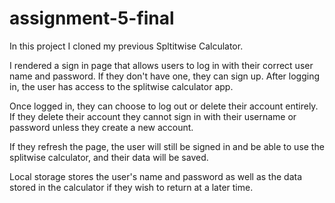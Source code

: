 # assignment-5-final

In this project I cloned my previous Spltitwise Calculator. 

I rendered a sign in page that allows users to log in with their correct user name and
password. If they don't have one, they can sign up. After logging in, the user has access to
the splitwise calculator app.

Once logged in, they can choose to log out or delete their account entirely. If they delete their
account they cannot sign in with their username or password unless they create a new account.

If they refresh the page, the user will still be signed in and be able to use the splitwise 
calculator, and their data will be saved.

Local storage stores the user's name and password as well as the data stored in the calculator if they wish to return at a later time. 


